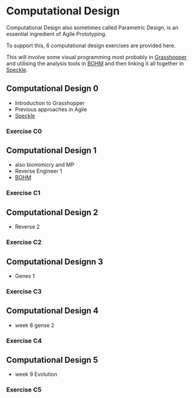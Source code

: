# Computational Design

Computational Design also sometimes called Parametric Design, is an essential ingredient of Agile Prototyping.

To support this, 6 computational design exercises are provided here.

This will involve some visual programming most probably in [Grasshopper] and utilising the analysis tools in [BOHM] and then linking it all together in [Speckle].

## Computational Design 0
* Introduction to Grasshopper
* Previous approaches in Agile
* [Speckle](/Agile/Concepts/Speckle)

### Exercise C0

## Computational Design 1
* also biomimicry and MP
* Reverse Engineer 1
* [BOHM](/Agile/Concepts/BOHM)

### Exercise C1


## Computational Design 2
* Reverse 2

### Exercise C2

## Computational Designn 3
* Genes 1

### Exercise C3

## Computational Design 4
* week 8 gense 2

### Exercise C4

## Computational Design 5
* week 9 Evolution

### Exercise C5

[Grasshopper]: /Agile/Concepts/Grasshopper
[BOHM]: /Agile/Concepts/BOHM
[Speckle]: /Agile/Concepts/Speckle
